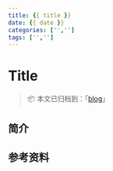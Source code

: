 ```yaml
---
title: {{ title }}
date: {{ date }}
categories: ['','']
tags: ['','']
---
```


# Title

> 📦 本文已归档到：「[blog](https://github.com/dunwu/blog)」

<!-- TOC depthFrom:2 depthTo:3 -->

<!-- /TOC -->

## 简介

## 参考资料
